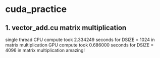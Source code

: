 # cuda_practice

## 1. vector_add.cu matrix multiplication 
single thread CPU compute took 2.334249 seconds for DSIZE = 1024 in matrix multiplication
GPU compute took 0.686000 seconds for DSIZE = 4096 in matrix multiplication
amazing!
